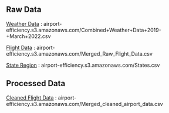 ## Raw Data

[Weather Data](https://airport-efficiency.s3.amazonaws.com/Combined+Weather+Data+2019-+March+2022.csv) : airport-efficiency.s3.amazonaws.com/Combined+Weather+Data+2019-+March+2022.csv

[Flight Data](https://airport-efficiency.s3.amazonaws.com/Merged_Raw_Flight_Data.csv) : airport-efficiency.s3.amazonaws.com/Merged_Raw_Flight_Data.csv

[State Region](https://airport-efficiency.s3.amazonaws.com/States.csv) : airport-efficiency.s3.amazonaws.com/States.csv

## Processed Data
[Cleaned Flight Data](https://airport-efficiency.s3.amazonaws.com/Merged_cleaned_airport_data.csv) : airport-efficiency.s3.amazonaws.com/Merged_cleaned_airport_data.csv
